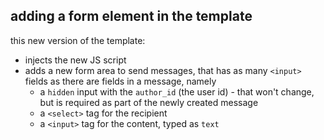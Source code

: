 ## adding a form element in the template

this new version of the template:

- injects the new JS script
- adds a new form area to send messages, that has as many `<input>` fields as there are fields in a message, namely
  - a `hidden` input with the `author_id` (the user id) - that won't change, but is required as part of the newly created message
  - a `<select>` tag for the recipient
  - a `<input>` tag for the content, typed as `text`
